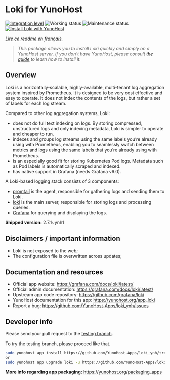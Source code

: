 <!--
N.B.: This README was automatically generated by https://github.com/YunoHost/apps/tree/master/tools/README-generator
It shall NOT be edited by hand.
-->

# Loki for YunoHost

[![Integration level](https://dash.yunohost.org/integration/loki.svg)](https://dash.yunohost.org/appci/app/loki) ![Working status](https://ci-apps.yunohost.org/ci/badges/loki.status.svg) ![Maintenance status](https://ci-apps.yunohost.org/ci/badges/loki.maintain.svg)  
[![Install Loki with YunoHost](https://install-app.yunohost.org/install-with-yunohost.svg)](https://install-app.yunohost.org/?app=loki)

*[Lire ce readme en français.](./README_fr.md)*

> *This package allows you to install Loki quickly and simply on a YunoHost server.
If you don't have YunoHost, please consult [the guide](https://yunohost.org/#/install) to learn how to install it.*

## Overview

Loki is a horizontally-scalable, highly-available, multi-tenant log aggregation system inspired by Prometheus. It is designed to be very cost effective and easy to operate. It does not index the contents of the logs, but rather a set of labels for each log stream.

Compared to other log aggregation systems, Loki:

 - does not do full text indexing on logs. By storing compressed, unstructured logs and only indexing metadata, Loki is simpler to operate and cheaper to run.
 - indexes and groups log streams using the same labels you’re already using with Prometheus, enabling you to seamlessly switch between metrics and logs using the same labels that you’re already using with Prometheus.
 - is an especially good fit for storing Kubernetes Pod logs. Metadata such as Pod labels is automatically scraped and indexed.
 - has native support in Grafana (needs Grafana v6.0).

A Loki-based logging stack consists of 3 components:
 - [promtail](/Yunohost-Apps/promtail_ynh) is the agent, responsible for gathering logs and sending them to Loki.
 - [loki](/Yunohost-Apps/loki_ynh) is the main server, responsible for storing logs and processing queries.
 - [Grafana](/Yunohost-Apps/grafana_ynh) for querying and displaying the logs.



**Shipped version:** 2.7.1~ynh1
## Disclaimers / important information

 - Loki is not exposed to the web;
 - The configuration file is overwritten across updates;

## Documentation and resources

* Official app website: <https://grafana.com/docs/loki/latest/>
* Official admin documentation: <https://grafana.com/docs/loki/latest/>
* Upstream app code repository: <https://github.com/grafana/loki>
* YunoHost documentation for this app: <https://yunohost.org/app_loki>
* Report a bug: <https://github.com/YunoHost-Apps/loki_ynh/issues>

## Developer info

Please send your pull request to the [testing branch](https://github.com/YunoHost-Apps/loki_ynh/tree/testing).

To try the testing branch, please proceed like that.

``` bash
sudo yunohost app install https://github.com/YunoHost-Apps/loki_ynh/tree/testing --debug
or
sudo yunohost app upgrade loki -u https://github.com/YunoHost-Apps/loki_ynh/tree/testing --debug
```

**More info regarding app packaging:** <https://yunohost.org/packaging_apps>
